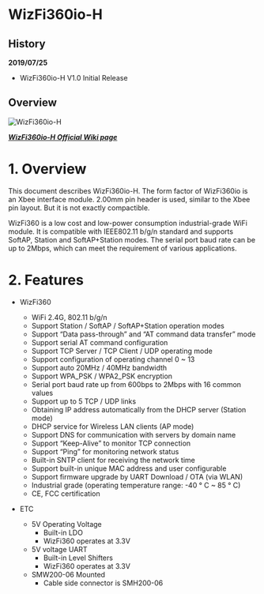 # WizFi360io-H

## History
**2019/07/25**

- WizFi360io-H V1.0 Initial Release

## Overview

![WizFi360io-H](Pictures/WIZ610io_1.png)



 [***WizFi360io-H Official Wiki page***](https://wizwiki.net/wiki/doku.php?id=products:wizfi360:board:wizfi360io-h:start)

  # 1.    Overview

This document describes WizFi360io-H. The form factor of WizFi360io is an Xbee interface module. 2.00mm pin header is used, similar to the Xbee pin layout. But it is not exactly compactible.

WizFi360 is a low cost and low-power consumption industrial-grade WiFi module. It is compatible with IEEE802.11 b/g/n standard and supports SoftAP, Station and SoftAP+Station modes. The serial port baud rate can be up to 2Mbps, which can meet the requirement of various applications.

  

  # 2.    Features

- WizFi360

  - WiFi 2.4G, 802.11 b/g/n
  - Support Station / SoftAP / SoftAP+Station operation modes
  - Support “Data pass-through” and “AT command data transfer” mode
  - Support serial AT command configuration
  - Support TCP Server / TCP Client / UDP operating mode
  - Support configuration of operating channel 0 ~ 13
  - Support auto 20MHz / 40MHz bandwidth
  - Support WPA_PSK / WPA2_PSK encryption
  - Serial port baud rate up from 600bps to 2Mbps with 16 common values
  - Support up to 5 TCP / UDP links
  - Obtaining IP address automatically from the DHCP server (Station mode)
  - DHCP service for Wireless LAN clients (AP mode)
  - Support DNS for communication with servers by domain name
  - Support “Keep-Alive” to monitor TCP connection
  - Support “Ping” for monitoring network status
  - Built-in SNTP client for receiving the network time
  - Support built-in unique MAC address and user configurable
  - Support firmware upgrade by UART Download / OTA (via WLAN)
  - Industrial grade (operating temperature range: -40 ° C ~ 85 ° C)
  - CE, FCC certification 
- ETC
    - 5V Operating Voltage
      - Built-in LDO
      - WizFi360 operates at 3.3V
    - 5V voltage UART
      - Built-in Level Shifters
      - WizFi360 operates at 3.3V
    - SMW200-06 Mounted
      - Cable side connector is SMH200-06






